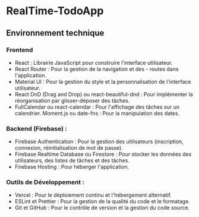 # RealTime-TodoApp

## Environnement technique 

### Frontend 

- React : Librairie JavaScript pour construire l'interface utilisateur.
- React Router : Pour la gestion de la navigation et des - routes dans l'application.
- Material UI : Pour la gestion du style et la personnalisation de l'interface utilisateur.
- React DnD (Drag and Drop) ou react-beautiful-dnd : Pour implémenter la réorganisation par glisser-déposer des tâches.
- FullCalendar ou react-calendar : Pour l'affichage des tâches sur un calendrier.
 Moment.js ou date-fns : Pour la manipulation des dates.

### Backend (Firebase) :

- Firebase Authentication : Pour la gestion des utilisateurs (inscription, connexion, réinitialisation de mot de passe).
- Firebase Realtime Database ou Firestore : Pour stocker les données des utilisateurs, des listes de tâches et des tâches.
- Firebase Hosting : Pour héberger l'application.

### Outils de Développement :

- Vercel : Pour le déploiement continu et l'hébergement alternatif.
- ESLint et Prettier : Pour la gestion de la qualité du code et le formatage.
- Git et GitHub : Pour le contrôle de version et la gestion du code source.